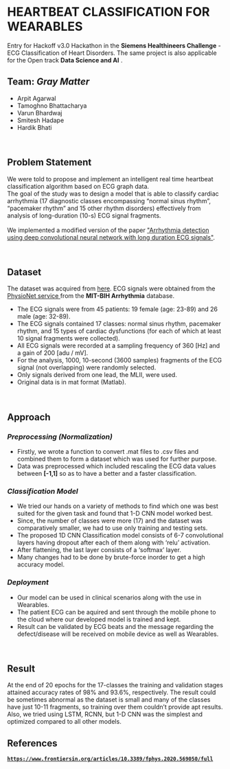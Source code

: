 # HEARTBEAT CLASSIFICATION FOR WEARABLES
Entry for Hackoff v3.0 Hackathon in the **Siemens Healthineers Challenge** - ECG Classification of Heart Disorders.
The same project is also applicable for the Open track **Data Science and AI** .
<br>
## Team: ***Gray Matter***
- Arpit Agarwal
- Tamoghno Bhattacharya
- Varun Bhardwaj
- Smitesh Hadape
- Hardik Bhati

<br>

## Problem Statement
We were told to propose and implement an intelligent real time heartbeat classification algorithm based on ECG graph data.<br>
The goal of the study was to design a model that is able to classify cardiac arrhythmia 
(17 diagnostic classes encompassing “normal sinus rhythm”, “pacemaker rhythm” and 15 other rhythm disorders) 
effectively from analysis of long-duration (10-s) ECG signal fragments.<br><br>
We implemented a modified version of the paper ["Arrhythmia detection using deep convolutional neural network with 
long duration ECG signals"](https://www.sciencedirect.com/science/article/pii/S0010482518302713 "Link to paper").

<br>

## Dataset
The dataset was acquired from [here](https://data.mendeley.com/datasets/7dybx7wyfn/3).
ECG signals were obtained from the [PhysioNet service ](http://www.physionet.org) from the **MIT-BIH Arrhythmia** database. 
- The ECG signals were from 45 patients: 19 female (age: 23-89) and 26 male (age: 32-89). 
- The ECG signals contained 17 classes: normal sinus rhythm, pacemaker rhythm, and 15 types of cardiac dysfunctions (for each of which at least 10 signal fragments were collected). 
- All ECG signals were recorded at a sampling frequency of 360 [Hz] and a gain of 200 [adu / mV]. 
- For the analysis, 1000, 10-second (3600 samples) fragments of the ECG signal (not overlapping) were randomly selected.
- Only signals derived from one lead, the MLII, were used. 
- Original data is in mat format (Matlab).
<br>

## Approach
### ***Preprocessing (Normalization)***
- Firstly, we wrote a function to convert .mat files to .csv files and combined them to form a dataset which was used for further purpose.
- Data was preprocessed which included rescaling the ECG data values between **[-1,1]** so as to have a better and a faster classification.

### ***Classification Model***
- We tried our hands on a variety of methods to find which one was best suited for the given task and found that 1-D CNN model worked best.
- Since, the number of classes were more (17) and the dataset was comparatively smaller, we had to use only training and testing sets.
- The proposed 1D CNN Classification model consists of 6-7 convolutional layers having dropout after each of them along with ‘relu’ activation. 
- After flattening, the last layer consists of a ‘softmax’ layer. 
- Many changes had to be done by brute-force inorder to get a high accuracy model.

### ***Deployment***
- Our model can be used in clinical scenarios along with the use in Wearables.
- The patient ECG can be aquired and sent through the mobile phone to the cloud where our developed model is trained and kept.
- Result can be validated by ECG beats and the message regarding the defect/disease will be received on mobile device as well as Wearables.
<br>

## Result
At the end of 20 epochs for the 17-classes the training and validation stages attained accuracy rates of 98% and 93.6%, respectively.
The result could be sometimes abnormal as the dataset is small and many of the classes have just 10-11 fragments, so training over them couldn’t provide apt results.
Also, we tried using LSTM, RCNN, but 1-D CNN was the simplest and optimized compared to all other models.


## References
**[`https://www.frontiersin.org/articles/10.3389/fphys.2020.569050/full`](https://www.frontiersin.org/articles/10.3389/fphys.2020.569050/full)**
